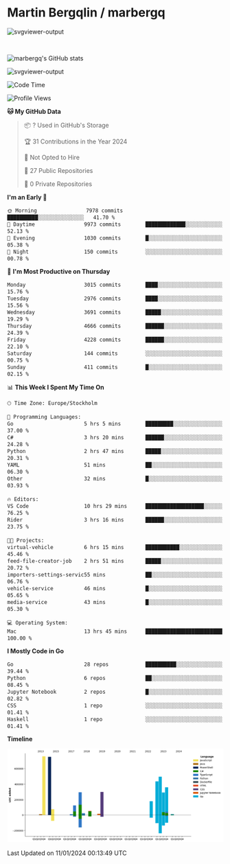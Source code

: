 # Martin Bergqlin / marbergq

![svgviewer-output](https://user-images.githubusercontent.com/2405410/206014777-22d41ecb-c24f-421d-b7d9-bba2cb5bb0de.svg)

<br>

<!--- [![Martin's Week](https://github-readme-stats.vercel.app/api/wakatime?username=marbergq&theme=dark)](https://github.com/anuraghazra/github-readme-stats) -->

![marbergq's GitHub stats](https://github-readme-stats.vercel.app/api?username=marbergq&count_private=true&show_icons=true)

![svgviewer-output](https://wakatime.com/badge/user/3f0a2069-6683-4e19-9a4a-7d21ea815067.svg)

<!--START_SECTION:waka-->
![Code Time](http://img.shields.io/badge/Code%20Time-3%2C648%20hrs%2033%20mins-blue)

![Profile Views](http://img.shields.io/badge/Profile%20Views-0-blue)

**🐱 My GitHub Data** 

> 📦 ? Used in GitHub's Storage 
 > 
> 🏆 31 Contributions in the Year 2024
 > 
> 🚫 Not Opted to Hire
 > 
> 📜 27 Public Repositories 
 > 
> 🔑 0 Private Repositories 
 > 
**I'm an Early 🐤** 

```text
🌞 Morning                7978 commits        ██████████░░░░░░░░░░░░░░░   41.70 % 
🌆 Daytime                9973 commits        █████████████░░░░░░░░░░░░   52.13 % 
🌃 Evening                1030 commits        █░░░░░░░░░░░░░░░░░░░░░░░░   05.38 % 
🌙 Night                  150 commits         ░░░░░░░░░░░░░░░░░░░░░░░░░   00.78 % 
```
📅 **I'm Most Productive on Thursday** 

```text
Monday                   3015 commits        ████░░░░░░░░░░░░░░░░░░░░░   15.76 % 
Tuesday                  2976 commits        ████░░░░░░░░░░░░░░░░░░░░░   15.56 % 
Wednesday                3691 commits        █████░░░░░░░░░░░░░░░░░░░░   19.29 % 
Thursday                 4666 commits        ██████░░░░░░░░░░░░░░░░░░░   24.39 % 
Friday                   4228 commits        ██████░░░░░░░░░░░░░░░░░░░   22.10 % 
Saturday                 144 commits         ░░░░░░░░░░░░░░░░░░░░░░░░░   00.75 % 
Sunday                   411 commits         █░░░░░░░░░░░░░░░░░░░░░░░░   02.15 % 
```


📊 **This Week I Spent My Time On** 

```text
🕑︎ Time Zone: Europe/Stockholm

💬 Programming Languages: 
Go                       5 hrs 5 mins        █████████░░░░░░░░░░░░░░░░   37.00 % 
C#                       3 hrs 20 mins       ██████░░░░░░░░░░░░░░░░░░░   24.28 % 
Python                   2 hrs 47 mins       █████░░░░░░░░░░░░░░░░░░░░   20.31 % 
YAML                     51 mins             ██░░░░░░░░░░░░░░░░░░░░░░░   06.30 % 
Other                    32 mins             █░░░░░░░░░░░░░░░░░░░░░░░░   03.93 % 

🔥 Editors: 
VS Code                  10 hrs 29 mins      ███████████████████░░░░░░   76.25 % 
Rider                    3 hrs 16 mins       ██████░░░░░░░░░░░░░░░░░░░   23.75 % 

🐱‍💻 Projects: 
virtual-vehicle          6 hrs 15 mins       ███████████░░░░░░░░░░░░░░   45.46 % 
feed-file-creator-job    2 hrs 51 mins       █████░░░░░░░░░░░░░░░░░░░░   20.72 % 
importers-settings-servic55 mins             ██░░░░░░░░░░░░░░░░░░░░░░░   06.76 % 
vehicle-service          46 mins             █░░░░░░░░░░░░░░░░░░░░░░░░   05.65 % 
media-service            43 mins             █░░░░░░░░░░░░░░░░░░░░░░░░   05.30 % 

💻 Operating System: 
Mac                      13 hrs 45 mins      █████████████████████████   100.00 % 
```

**I Mostly Code in Go** 

```text
Go                       28 repos            ██████████░░░░░░░░░░░░░░░   39.44 % 
Python                   6 repos             ██░░░░░░░░░░░░░░░░░░░░░░░   08.45 % 
Jupyter Notebook         2 repos             █░░░░░░░░░░░░░░░░░░░░░░░░   02.82 % 
CSS                      1 repo              ░░░░░░░░░░░░░░░░░░░░░░░░░   01.41 % 
Haskell                  1 repo              ░░░░░░░░░░░░░░░░░░░░░░░░░   01.41 % 
```



**Timeline**

![Lines of Code chart](https://raw.githubusercontent.com/marbergq/marbergq/main/assets/bar_graph.png)


 Last Updated on 11/01/2024 00:13:49 UTC
<!--END_SECTION:waka-->
